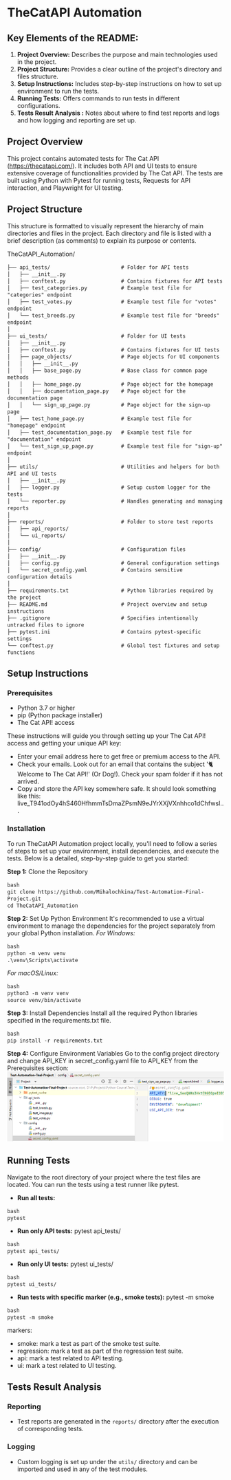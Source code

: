 # TheCatAPI Automation


## Key Elements of the README:
1. **Project Overview:** Describes the purpose and main technologies used in the project.
2. **Project Structure:** Provides a clear outline of the project's directory and files structure.
3. **Setup Instructions:** Includes step-by-step instructions on how to set up environment to run the tests.
4. **Running Tests:** Offers commands to run tests in different configurations.
5. **Tests Result Analysis :** Notes about where to find test reports and logs and how logging and reporting are set up.



## Project Overview
This project contains automated tests for The Cat API (https://thecatapi.com/). It includes both API and UI tests to ensure extensive coverage of functionalities provided by The Cat API. The tests are built using Python with Pytest for running tests, Requests for API interaction, and Playwright for UI testing.



## Project Structure
This structure is formatted to visually represent the hierarchy of main directories and files in the project. Each directory and file is listed with a brief description (as comments) to explain its purpose or contents.

TheCatAPI_Automation/
```│
├── api_tests/                       # Folder for API tests
│   ├── __init__.py
│   ├── conftest.py                  # Contains fixtures for API tests
│   ├── test_categories.py           # Example test file for "categories" endpoint
│   ├── test_votes.py                # Example test file for "votes" endpoint
│   └── test_breeds.py               # Example test file for "breeds" endpoint
│
├── ui_tests/                        # Folder for UI tests
│   ├── __init__.py
│   ├── conftest.py                  # Contains fixtures for UI tests
│   ├── page_objects/                # Page objects for UI components
│   │   ├── __init__.py
│   │   ├── base_page.py             # Base class for common page methods
│   │   ├── home_page.py             # Page object for the homepage
│   │   ├── documentation_page.py    # Page object for the documentation page
│   │   └── sign_up_page.py          # Page object for the sign-up page
│   ├── test_home_page.py            # Example test file for "homepage" endpoint
│   ├── test_documentation_page.py   # Example test file for "documentation" endpoint
│   └── test_sign_up_page.py         # Example test file for "sign-up" endpoint
│
├── utils/                           # Utilities and helpers for both API and UI tests
│   ├── __init__.py
│   ├── logger.py                    # Setup custom logger for the tests
│   └── reporter.py                  # Handles generating and managing reports
│
├── reports/                         # Folder to store test reports
│   ├── api_reports/
│   └── ui_reports/
│
├── config/                          # Configuration files
│   ├── __init__.py
│   ├── config.py                    # General configuration settings
│   └── secret_config.yaml           # Contains sensitive configuration details
│
├── requirements.txt                 # Python libraries required by the project
├── README.md                        # Project overview and setup instructions
├── .gitignore                       # Specifies intentionally untracked files to ignore
├── pytest.ini                       # Contains pytest-specific settings
└── conftest.py                      # Global test fixtures and setup functions
```



## Setup Instructions

### Prerequisites
- Python 3.7 or higher
- pip (Python package installer)
- The Cat API! access 

These instructions will guide you through setting up your The Cat API! access and getting your unique API key:
- Enter your email address here to get free or premium access to the API.
- Check your emails. Look out for an email that contains the subject '🐈 Welcome to The Cat API!' (Or Dog!). Check your spam folder if it has not arrived.
- Copy and store the API key somewhere safe. It should look something like this: live_T941odOy4hS460HfhmmTsDmaZPsmN9eJYrXXjVXnhhco1dChfwsI...


### Installation
To run TheCatAPI Automation project locally, you'll need to follow a series of steps to set up your environment, install dependencies, and execute the tests. Below is a detailed, step-by-step guide to get you started:


**Step 1:** Clone the Repository
```
bash
git clone https://github.com/Mihalochkina/Test-Automation-Final-Project.git
cd TheCatAPI_Automation
```
**Step 2:** Set Up Python Environment
It's recommended to use a virtual environment to manage the dependencies for the project separately from your global Python installation.
*For Windows:*
```
bash
python -m venv venv
.\venv\Scripts\activate
```

*For macOS/Linux:*
```
bash
python3 -m venv venv
source venv/bin/activate
```
**Step 3:** Install Dependencies
Install all the required Python libraries specified in the requirements.txt file.
```
bash
pip install -r requirements.txt
```
**Step 4:** Configure Environment Variables
Go to the config project directory and change API_KEY in secret_config.yaml file to API_KEY from the Prerequisites section:
![img.png](img.png)



## Running Tests
Navigate to the root directory of your project where the test files are located. You can run the tests using a test runner like pytest.

- **Run all tests:**
```
bash
pytest
```

- **Run only API tests:**
pytest api_tests/
```
bash
pytest api_tests/
```
- **Run only UI tests:**
pytest ui_tests/
```
bash
pytest ui_tests/
```
- **Run tests with specific marker (e.g., smoke tests):**
pytest -m smoke
```
bash
pytest -m smoke
```
markers:
- smoke: mark a test as part of the smoke test suite.
- regression: mark a test as part of the regression test suite.
- api: mark a test related to API testing.
- ui: mark a test related to UI testing.



## Tests Result Analysis 

### Reporting

- Test reports are generated in the `reports/` directory after the execution of corresponding tests.

### Logging

- Custom logging is set up under the `utils/` directory and can be imported and used in any of the test modules.


